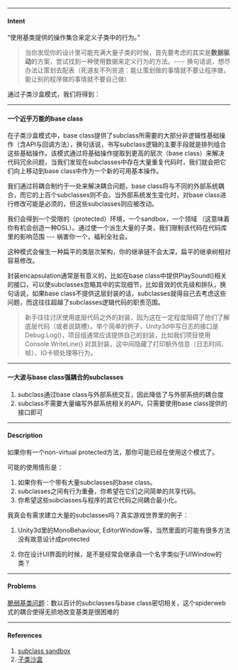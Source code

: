 
---

#### Intent

“使用基类提供的操作集合来定义子类中的行为。”

> 当你发现你的设计里可能充满大量子类的时候，首先要考虑的其实是**数据驱动**的方案，尝试找到一种使用数据来定义行为的方法。---- 换句话说，想尽办法让策划去配表（死道友不列贫道：能让策划做的事情就不要让程序做，能让别的程序做的事情就不要自己做）

通过子类沙盒模式，我们将得到：

---

#### 一个近乎万能的base class

在子类沙盒模式中，base class提供了subclass所需要的大部分非逻辑性基础操作（含API与回调方法），换句话说，书写subclass逻辑的主要手段就是排列组合这些基础操作。该模式通过将基础操作提取到更高的层次（base class）来解决代码冗余问题，当我们发现在subclasses中存在大量重复代码时，我们就会把它们向上移动到base class中作为一个新的可用基本操作。

我们通过将耦合制约于一处来解决耦合问题。base class将与不同的外部系统耦合，而它的上百个subclasses则不会。当外部系统发生变化时，对base class进行修改可能是必须的，但这些subclasses则应被改动。

我们会得到一个受限的（protected）环境，一个sandbox，一个领域 （这意味着你有机会创造一种DSL）。通过使一个派生大量的子类，我们限制该代码在代码库里的影响范围 --- 祸害你一个，福利全社会。

这种模式会催生一种扁平的类层次架构，你的继承链不会太深，扁平的继承树相对容易修改。

封装encapsulation通常是有意义的，比如在base class中提供PlaySound\(\)相关的接口，可以使subclasses忽略其中的实现细节，比如音效的优先级和排队，换句话说，如果base class不提供这层封装的话，subclasses就得自己去考虑这些问题，而这往往超越了subclasses逻辑代码的职责范围。

> 新手往往讨厌使用底层代码之外的封装，因为这在一定程度阻碍了他们了解底层代码（或者说跳槽）。举个简单的例子，Unity3d中写日志的接口是Debug.Log\(\)，项目组通常应该提供自己的封装，比如我们项目使用Console.WriteLine\(\) 对其封装，这中间隐藏了打印额外信息（日志时间、帧）、IO卡顿处理等行为。

---

#### 一大波与base class强耦合的subclasses

1. subclass通过base class与外部系统交互，因此降低了与外部系统的耦合度
2. subclass不需要大量编写外部系统相关的API，只需要使用base class提供的接口即可

---

#### Description

如果你有一个non-virtual protected方法，那你可能已经在使用这个模式了。

可能的使用情形是：

1. 如果你有一个带有大量subclasses的base class。
2. subclasses之间有行为重叠，你希望在它们之间简单的共享代码。
3. 你希望这些subclasses与程序的其它代码之间耦合最小化。

我真会有需求建立大量的subclasses吗？真实游戏世界里的例子：

1. Unity3d里的MonoBehaviour, EditorWindow等，当然里面的可能有很多方法没有故意设计成protected

2. 你在设计UI界面的时候，是不是经常会继承自一个名字类似于UIWindow的类？



---

#### Problems

[脆弱基类问题](https://en.wikipedia.org/wiki/Fragile_base_class)：数以百计的subclasses与base class密切相关，这个spiderweb式的耦合使得无损地改变基类是很困难的

---

#### References

1. [subclass sandbox](http://gameprogrammingpatterns.com/subclass-sandbox.html)
2. [子类沙盒](https://tantiyin.gitbooks.io/gameprogrammingpatterns/42-子类沙盒.html)



















